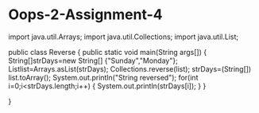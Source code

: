# Oops-2-Assignment-4

import java.util.Arrays;
import java.util.Collections;
import java.util.List;

public class Reverse
{
	public static void main(String args[])
	{
		String[]strDays=new String[]
				{"Sunday","Monday"};
		List<String>list=Arrays.asList(strDays);
		Collections.reverse(list);
		strDays=(String[]) list.toArray();
		System.out.println("String  reversed");
		for(int i=0;i<strDays.length;i++)
		{
			System.out.println(strDays[i]);
		}
	}

}
